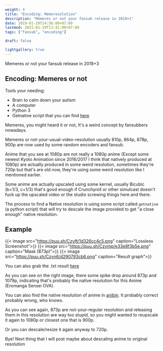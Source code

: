 ```yaml
---
weight: 4
title: "Encoding: Memeresolution"
description: "Memeres or not your fansub release in 2018+1"
date: 2019-01-20T14:56:00+07:00
lastmod: 2021-01-19T13:41:00+07:00
tags: ["fansub", "encoding"]

draft: false

lightgallery: true
---
```


Memeres or not your fansub release in 2018+3

<!--more-->

## Encoding: Memeres or not

Tools your needing:

- Brain to calm down your autism
- A computer
- Python 3
- Getnative script that you can find [here](https://p.n4o.xyz/files/getnative.zip)

Memeres, you might heard it or not, It's a weird concept by fansubbers nowadays.

Memeres or not-your-usual-video-resolution usually 810p, 864p, 878p, 900p are now used by some random encoders and fansub.

Anime that you see at 1080p are not really a 1080p anime (Except some newest Kyoto Animation since 2016/2017 I think that natively produced at 1080p)
are actually produced in some weird resolution, sometimes they're 720p but that's are old now, they're using some weird resolution like I mentioned earlier.

Some anime are actually upscaled using some kernel, usually Bicubic (b=1/3, c=1/3) that's good enough if Crunchyroll or other simulcast doesn't fuck up the upscaled video
or the studio screwing things here and there.

The process to find a Native resolution is using some script called ``getnative`` (a python script) that will try to descale the image provided to
get "a close enough" native resolution.

## Example

{{< image src="https://puu.sh/Czyft/1d326cc4c5.png" caption="Lossless Screenshot">}}
{{< image src="https://puu.sh/Czymp/e33e8f3b5e.png" caption="Mask (873p)">}}
{{< image src="https://puu.sh/Czyn6/d290793cb6.png" caption="Result graph">}}

You can also grab the .txt result [here](https://puu.sh/Czylk/a2451b6ed9.txt)

As you can see on the right image, there some spike drop around 873p and 1079p, indicating that's probably the native resolution for this Anime (Eromanga Sensei OVA).

You can also find the native resolution of anime in [anibin](http://anibin.blogspot.com/). It probably correct probably wrong, who knows.

As you can see again, 873p are not-your-regular resolution and releasing them in this resolution are way too stupid, so you might wanted to reupscale it again to 1080p or closest one that is 900p.

Or you can descale/resize it again anyway to 720p.

Bye! Next thing that I will post maybe about descaling anime to original resolution